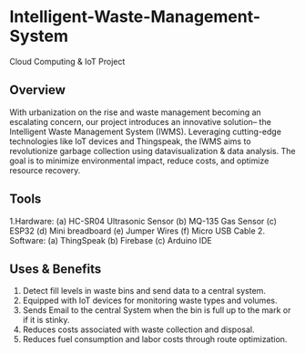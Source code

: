 # Intelligent-Waste-Management-System
Cloud Computing & IoT Project

## Overview
With urbanization on the rise and waste management becoming an escalating concern, our project introduces an innovative solution– the Intelligent Waste Management System (IWMS). Leveraging cutting-edge technologies like IoT devices and Thingspeak, the IWMS aims to revolutionize garbage collection using datavisualization & data analysis. The goal is to minimize environmental impact, reduce costs, and optimize resource recovery.

## Tools
 1.Hardware:
 (a) HC-SR04 Ultrasonic Sensor
 (b) MQ-135 Gas Sensor
 (c) ESP32
 (d) Mini breadboard
 (e) Jumper Wires
 (f) Micro USB Cable
 2. Software:
 (a) ThingSpeak
 (b) Firebase
 (c) Arduino IDE

 ## Uses & Benefits
1. Detect fill levels in waste bins and send data to a central system.
2. Equipped with IoT devices for monitoring waste types and volumes.
3. Sends Email to the central System when the bin is full up to the mark or if it is stinky.
4. Reduces costs associated with waste collection and disposal.
5. Reduces fuel consumption and labor costs through route optimization.
   
